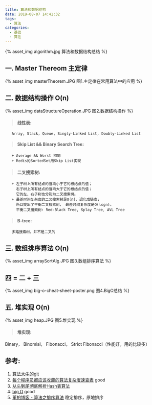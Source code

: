 ```yaml
---
title: 算法和数据结构
date: 2019-08-07 14:41:32
tags:
  - 算法
categories:
  - 基础
  - 算法
---
```


<p hidden></p>
<!-- more -->


{% asset_img  algorithm.jpg  算法和数据结构总结 %}

   
## 一. Master Thereom  主定律
{% asset_img  masterTheorem.JPG  图1.主定律在常用算法中的应用 %}

## 二. 数据结构操作 O(n)

{% asset_img  dataStructureOperation.JPG  图2.数据结构操作 %}

> #### 线性表: 
       Array, Stack, Queue, Singly-Linked List, Doubly-Linked List

> #### Skip List && Binary Search Tree: 
       + Average && Worst 相同
       + Redis的SortedSet用Skip List实现

> #### 二叉搜索树:
       + 左子树上所有结点的值均小于它的根结点的值； 
         右子树上所有结点的值均大于它的根结点的值； 
         它的左、右子树也分别为二叉搜索树。
       + 最差时间复杂度的二叉搜索树是O(n)，退化成链表;
         所以提出了平衡二叉搜索树， 最差时间复杂度是O(logn)。
         平衡二叉搜索树: Red-Black Tree, Splay Tree, AVL Tree

> #### B-tree:
       多路搜索树，并不是二叉的

## 三. 数组排序算法 O(n)
{% asset_img  arraySortAlg.JPG  图3.数组排序算法 %}

## 四 =  二 +  三
{% asset_img  big-o-cheat-sheet-poster.png  图4.BigO总结 %}

## 五. 堆实现 O(n)
{% asset_img  heap.JPG  图5.堆实现 %}

> #### 堆实现:
Binary， Binomial， Fibonacci， Strict Fibonacci（性能好，用的比较多）


## 参考:

1.  [算法大牛的git](https://github.com/julycoding/The-Art-Of-Programming-By-July)
2.  [每个程序员都应该收藏的算法复杂度速查表](http://www.codeceo.com/article/algorithm-complexity-table.html) good
3.  [从头到尾彻底解析Hash表算法](https://yq.aliyun.com/articles/38838)
4.  [big O](https://www.bigocheatsheet.com/) good
5.  [董的博客 - 算法之排序算法](http://dongxicheng.org/structure/sort/)   稳定排序，原地排序









